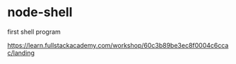 # node-shell

first shell program

https://learn.fullstackacademy.com/workshop/60c3b89be3ec8f0004c6ccac/landing
